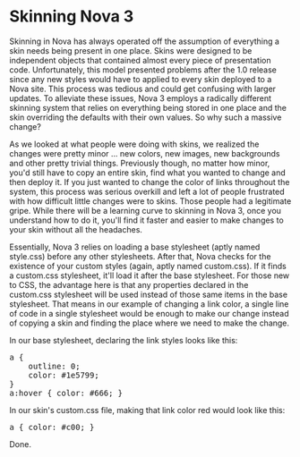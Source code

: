 # Skinning Nova 3

Skinning in Nova has always operated off the assumption of everything a skin needs being present in one place. Skins were designed to be independent objects that contained almost every piece of presentation code. Unfortunately, this model presented problems after the 1.0 release since any new styles would have to applied to  every skin deployed to a Nova site. This process was tedious and could get confusing with larger updates. To alleviate these issues, Nova 3 employs a radically different skinning system that relies on everything being stored in one place and the skin overriding the defaults with their own values. So why such a massive change?

As we looked at what people were doing with skins, we realized the changes were pretty minor ... new colors, new images, new backgrounds and other pretty trivial things. Previously though, no matter how minor, you'd still have to copy an entire skin, find what you wanted to change and then deploy it. If you just wanted to change the color of links throughout the system, this process was serious overkill and left a lot of people frustrated with how difficult little changes were to skins. Those people had a legitimate gripe. While there will be a learning curve to skinning in Nova 3, once you understand how to do it, you'll find it faster and easier to make changes to your skin without all the headaches.

Essentially, Nova 3 relies on loading a base stylesheet (aptly named style.css) before any other stylesheets. After that, Nova checks for the existence of your custom styles (again, aptly named custom.css). If it finds a custom.css stylesheet, it'll load it after the base stylesheet. For those new to CSS, the advantage here is that any properties declared in the custom.css stylesheet will be used instead of those same items in the base stylesheet. That means in our example of changing a link color, a single line of code in a single stylesheet would be enough to make our change instead of copying a skin and finding the place where we need to make the change.

In our base stylesheet, declaring the link styles looks like this:

<pre>a {
	outline: 0;
	color: #1e5799;
}
a:hover { color: #666; }</pre>

In our skin's custom.css file, making that link color red would look like this:

<pre>a { color: #c00; }</pre>

Done.